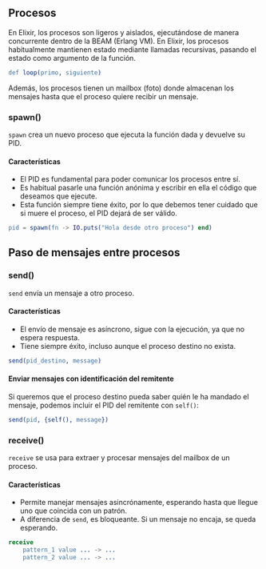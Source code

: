 ## Procesos
En Elixir, los procesos son ligeros y aislados, ejecutándose de manera concurrente dentro de la BEAM (Erlang VM).
En Elixir, los procesos habitualmente mantienen estado mediante llamadas recursivas, pasando el estado como argumento de la función.
```erlang
def loop(primo, siguiente)
```
Además, los procesos tienen un mailbox (foto) donde almacenan los mensajes hasta que el proceso quiere recibir un mensaje.
### spawn()
`spawn` crea un nuevo proceso que ejecuta la función dada y devuelve su PID. 
#### Características
- El PID es fundamental para poder comunicar los procesos entre sí. 
- Es habitual pasarle una función anónima y escribir en ella el código que deseamos que ejecute. 
- Esta función siempre tiene éxito, por lo que debemos tener cuidado que si muere el proceso, el PID dejará de ser válido.

```erlang
pid = spawn(fn -> IO.puts("Hola desde otro proceso") end)
```
## Paso de mensajes entre procesos
### send()
`send` envía un mensaje a otro proceso.
#### Características
- El envío de mensaje es asíncrono, sigue con la ejecución, ya que no espera respuesta.
- Tiene siempre éxito, incluso aunque el proceso destino no exista.

```erlang
send(pid_destino, message)
```
#### Enviar mensajes con identificación del remitente
Si queremos que el proceso destino pueda saber quién le ha mandado el mensaje, podemos incluir el PID del remitente con `self()`:

```erlang
send(pid, {self(), message}) 
```
### receive()
`receive` se usa para extraer y procesar mensajes del mailbox de un proceso.
#### Características
- Permite manejar mensajes asincrónamente, esperando hasta que llegue uno que coincida con un patrón.
- A diferencia de `send`, es bloqueante. Si un mensaje no encaja, se queda esperando.

```erlang
receive
	pattern_1 value ... -> ...
	pattern_2 value ... -> ...
```